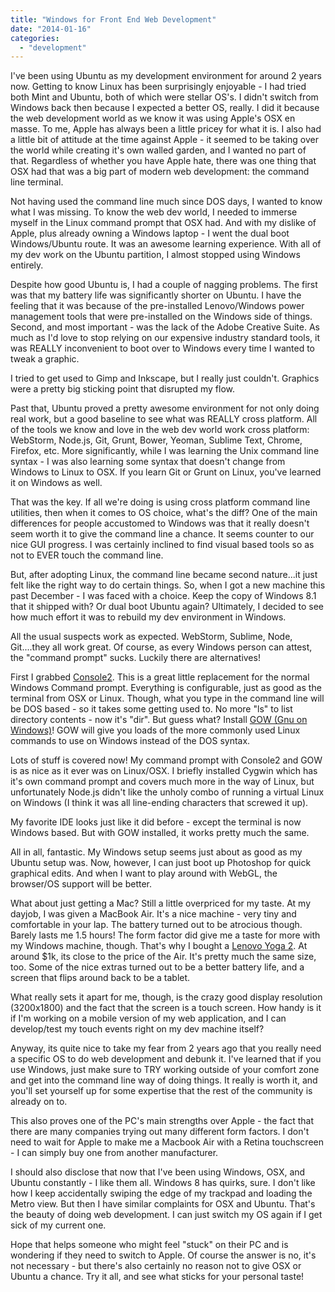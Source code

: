 ```yaml
---
title: "Windows for Front End Web Development"
date: "2014-01-16"
categories: 
  - "development"
---
```


I've been using Ubuntu as my development environment for around 2 years now. Getting to know Linux has been surprisingly enjoyable - I had tried both Mint and Ubuntu, both of which were stellar OS's. I didn't switch from Windows back then because I expected a better OS, really. I did it because the web development world as we know it was using Apple's OSX en masse. To me, Apple has always been a little pricey for what it is. I also had a little bit of attitude at the time against Apple - it seemed to be taking over the world while creating it's own walled garden, and I wanted no part of that. Regardless of whether you have Apple hate, there was one thing that OSX had that was a big part of modern web development: the command line terminal.

Not having used the command line much since DOS days, I wanted to know what I was missing. To know the web dev world, I needed to immerse myself in the Linux command prompt that OSX had. And with my dislike of Apple, plus already owning a Windows laptop - I went the dual boot Windows/Ubuntu route. It was an awesome learning experience. With all of my dev work on the Ubuntu partition, I almost stopped using Windows entirely.

Despite how good Ubuntu is, I had a couple of nagging problems. The first was that my battery life was significantly shorter on Ubuntu. I have the feeling that it was because of the pre-installed Lenovo/Windows power management tools that were pre-installed on the Windows side of things. Second, and most important - was the lack of the Adobe Creative Suite. As much as I'd love to stop relying on our expensive industry standard tools, it was REALLY inconvenient to boot over to Windows every time I wanted to tweak a graphic.

I tried to get used to Gimp and Inkscape, but I really just couldn't. Graphics were a pretty big sticking point that disrupted my flow.

Past that, Ubuntu proved a pretty awesome environment for not only doing real work, but a good baseline to see what was REALLY cross platform. All of the tools we know and love in the web dev world work cross platform: WebStorm, Node.js, Git, Grunt, Bower, Yeoman, Sublime Text, Chrome, Firefox, etc. More significantly, while I was learning the Unix command line syntax - I was also learning some syntax that doesn't change from Windows to Linux to OSX. If you learn Git or Grunt on Linux, you've learned it on Windows as well.

That was the key. If all we're doing is using cross platform command line utilities, then when it comes to OS choice, what's the diff? One of the main differences for people accustomed to Windows was that it really doesn't seem worth it to give the command line a chance. It seems counter to our nice GUI progress. I was certainly inclined to find visual based tools so as not to EVER touch the command line.

But, after adopting Linux, the command line became second nature...it just felt like the right way to do certain things. So, when I got a new machine this past December - I was faced with a choice. Keep the copy of Windows 8.1 that it shipped with? Or dual boot Ubuntu again? Ultimately, I decided to see how much effort it was to rebuild my dev environment in Windows.

All the usual suspects work as expected. WebStorm, Sublime, Node, Git....they all work great. Of course, as every Windows person can attest, the "command prompt" sucks. Luckily there are alternatives!

First I grabbed [Console2](http://sourceforge.net/projects/console/). This is a great little replacement for the normal Windows Command prompt. Everything is configurable, just as good as the terminal from OSX or Linux. Though, what you type in the command line will be DOS based - so it takes some getting used to. No more "ls" to list directory contents - now it's "dir". But guess what? Install [GOW (Gnu on Windows)](http://blogs.msdn.com/b/matt-harrington/archive/2012/06/03/run-gnu-commands-on-windows-with-gow.aspx)! GOW will give you loads of the more commonly used Linux commands to use on Windows instead of the DOS syntax.

Lots of stuff is covered now! My command prompt with Console2 and GOW is as nice as it ever was on Linux/OSX. I briefly installed Cygwin which has it's own command prompt and covers much more in the way of Linux, but unfortunately Node.js didn't like the unholy combo of running a virtual Linux on Windows (I think it was all line-ending characters that screwed it up).

My favorite IDE looks just like it did before - except the terminal is now Windows based. But with GOW installed, it works pretty much the same.

All in all, fantastic. My Windows setup seems just about as good as my Ubuntu setup was. Now, however, I can just boot up Photoshop for quick graphical edits. And when I want to play around with WebGL, the browser/OS support will be better.

What about just getting a Mac? Still a little overpriced for my taste. At my dayjob, I was given a MacBook Air. It's a nice machine - very tiny and comfortable in your lap. The battery turned out to be atrocious though. Barely lasts me 1.5 hours! The form factor did give me a taste for more with my Windows machine, though. That's why I bought a [Lenovo Yoga 2](http://shop.lenovo.com/us/en/laptops/ideapad/yoga/yoga-2-pro/). At around $1k, its close to the price of the Air. It's pretty much the same size, too. Some of the nice extras turned out to be a better battery life, and a screen that flips around back to be a tablet.

What really sets it apart for me, though, is the crazy good display resolution (3200x1800) and the fact that the screen is a touch screen. How handy is it if I'm working on a mobile version of my web application, and I can develop/test my touch events right on my dev machine itself?

Anyway, its quite nice to take my fear from 2 years ago that you really need a specific OS to do web development and debunk it. I've learned that if you use Windows, just make sure to TRY working outside of your comfort zone and get into the command line way of doing things. It really is worth it, and you'll set yourself up for some expertise that the rest of the community is already on to.

This also proves one of the PC's main strengths over Apple - the fact that there are many companies trying out many different form factors. I don't need to wait for Apple to make me a Macbook Air with a Retina touchscreen - I can simply buy one from another manufacturer.

I should also disclose that now that I've been using Windows, OSX, and Ubuntu constantly - I like them all. Windows 8 has quirks, sure. I don't like how I keep accidentally swiping the edge of my trackpad and loading the Metro view. But then I have similar complaints for OSX and Ubuntu. That's the beauty of doing web development. I can just switch my OS again if I get sick of my current one.

Hope that helps someone who might feel "stuck" on their PC and is wondering if they need to switch to Apple. Of course the answer is no, it's not necessary - but there's also certainly no reason not to give OSX or Ubuntu a chance. Try it all, and see what sticks for your personal taste!
